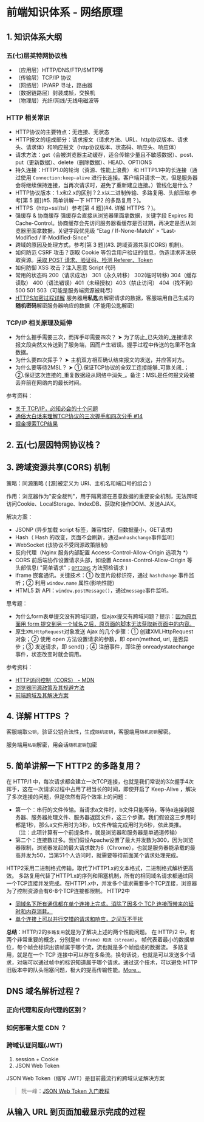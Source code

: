 # 前端知识体系 - 网络原理

## 1. 知识体系大纲

### 五(七)层英特网协议栈

- （应用层）HTTP/DNS/FTP/SMTP等
- （传输层）TCP/IP 协议
- （网络层）IP/ARP 寻址，路由器
- （数据链路层）封装成帧，交换机
- （物理层）光纤/网线/无线电磁波等

### HTTP 相关常识

- HTTP协议的主要特点：无连接、无状态
- HTTP报文的组成部分：请求报文（请求方法、URL、http协议版本、请求头、请求体）和响应报文（http协议版本、状态码、响应头、响应体）
- 请求方法：get（会被浏览器主动缓存，适合传输少量且不敏感数据）、post、put（更新数据）、delete（删除数据）、HEAD、OPTIONS
- 持久连接：HTTP1.0的轮询（资源、性能上浪费） 和 HTTP1.1中的长连接（通过使用 `Connection:keep-alive` 进行长连接。客户端只请求一次，但是服务器会将继续保持连接，当再次请求时，避免了重新建立连接。）管线化是什么？
- HTTP协议版本：1.x和2.x的区别？2.x以二进制传输、多路复用、头部压缩 参考[第 5 题](#5. 简单讲解一下 HTTP2 的多路复用？)。
- HTTPS（http+ssl/tsl）参考[第 4 题](#4. 详解 HTTPS ？)。
- 强缓存 & 协商缓存 强缓存会直接从浏览器里面拿数据，关键字段 Expires 和 Cache-Control。协商缓存会先访问服务器看缓存是否过期，再决定是否从浏览器里面拿数据，关键字段优先级 “Etag / If-None-Match” > “Last-Modified / If-Modified-Since”
- 跨域的原因及处理方式，参考[第 3 题](#3. 跨域资源共享(CORS) 机制)。
- 如何防范 CSRF 攻击？窃取 Cookie 等包含用户验证的信息，伪造请求非法获取资源。<u>采取 POST 请求、验证码、检测 Referer、Token</u>
- 如何防御 XSS 攻击？注入恶意 Script 代码
- 常用的状态码  200（请求成功） 301（永久转移） 302(临时转移) 304（缓存读取） 400（语法错误）401（未经授权）403（禁止访问） 404（找不到） 500 501 503（可能是服务端资源被耗尽）
- [HTTPS加密过程详解](https://segmentfault.com/a/1190000019976390) 服务器用**私匙**去解密请求的数据，客服端用自己生成的**随机密码**解密服务器响应的数据（不能用公匙解密）

### TCP/IP 相关原理及延伸

- 为什么握手需要三次，而挥手却需要四次？ ➤ 为了防止_已失效的_连接请求报文段突然又传送到了服务端，因而产生错误。握手过程中传送的包里不包含数据。
- 为什么要四次挥手？ ➤ 主机双方相互确认结束报文的发送，并应答对方。
- 为什么要等待2MSL？ ➤ ①.保证TCP协议的全双工连接能够_可靠关闭_；②.保证这次连接的_重复数据段从网络中消失_。备注：MSL是任何报文段被丢弃前在网络内的最长时间。

参考资料：

- [关于 TCP/IP，必知必会的十个问题](https://juejin.im/post/598ba1d06fb9a03c4d6464ab)
- [通俗大白话来理解TCP协议的三次握手和四次分手 #14](https://github.com/jawil/blog/issues/14)
- [掘金搜索TCP结果](https://juejin.im/search?query=tcp&type=all)

## 2. 五(七)层因特网协议栈？





## 3. 跨域资源共享(CORS) 机制

策略：同源策略  ( [源]被定义为 URI、主机名和端口号的组合 )

作用：浏览器作为"安全裁判"，用于隔离潜在恶意数据的重要安全机制，无法跨域访问Cookie、LocalStorage、IndexDB、获取和操作DOM、发送AJAX。

解决方案：

- JSONP (异步加载 script 标签，兼容性好，但数据量小，GET请求)
- Hash（ Hash 的改变，页面不会刷新，通过`onhashchange`事件监听）
- WebSocket (该协议不受同源政策限制)
- 反向代理（Nginx 服务内部配置 Access-Control-Allow-Origin 选项为 *）
- CORS 前后端协作设置请求头部，如设置 Access-Control-Allow-Origin 等头部信息( "简单请求"；[`OPTIONS`](https://developer.mozilla.org/zh-CN/docs/Web/HTTP/Methods/OPTIONS) 方法预检请求 )
- iframe 嵌套通讯。关键技术：① 改变片段标识符，通过 `hashchange` 事件监听；② 利用 `window.name` 属性(影响性能)
- HTML5 新 API：`window.postMessage()`，通过`message`事件监听。

思考题：

- 为什么form表单提交没有跨域问题，但ajax提交有跨域问题？提示：<u>因为原页面用 form 提交到另一个域名之后，原页面的脚本无法获取新页面中的内容。</u>
- 原生`XMLHttpRequest`对象发送 Ajax 的几个步骤：① 创建XMLHttpRequest 对象；② 使用 open 方法设置请求的参数，即 open(method, url, 是否异步；③ 发送请求，即 send()；④ 注册事件，即注册 onreadystatechange 事件，状态改变时就会调用。

参考资料：

- [HTTP访问控制（CORS） - MDN](https://developer.mozilla.org/zh-CN/docs/Web/HTTP/Access_control_CORS)
- [浏览器同源政策及其规避方法](http://www.ruanyifeng.com/blog/2016/04/same-origin-policy.html)
- [前端跨域及其解决方案](https://tech.jandou.com/cross-domain.html)

## 4. 详解 HTTPS ？

客服端取`公钥`，验证公钥合法性，生成`随机密钥`，客服端用`随机密钥`解密。

服务端用`私钥`解密，用会话`随机密钥`加密

## 5. 简单讲解一下 HTTP2 的多路复用？

在 HTTP/1 中，每次请求都会建立一次TCP连接，也就是我们常说的3次握手4次挥手，这在一次请求过程中占用了相当长的时间，即使开启了 Keep-Alive ，解决了多次连接的问题，但是依然有两个效率上的问题：

- 第一个：串行的文件传输。当请求a文件时，b文件只能等待，等待a连接到服务器、服务器处理文件、服务器返回文件，这三个步骤。我们假设这三步用时都是1秒，那么a文件用时为3秒，b文件传输完成用时为6秒，依此类推。（注：此项计算有一个前提条件，就是浏览器和服务器是单通道传输）
- 第二个：连接数过多。我们假设Apache设置了最大并发数为300，因为浏览器限制，浏览器发起的最大请求数为6（Chrome），也就是服务器能承载的最高并发为50，当第51个人访问时，就需要等待前面某个请求处理完成。

HTTP2采用二进制格式传输，取代了HTTP1.x的文本格式，二进制格式解析更高效。
多路复用代替了HTTP1.x的序列和阻塞机制，所有的相同域名请求都通过同一个TCP连接并发完成。在HTTP1.x中，并发多个请求需要多个TCP连接，浏览器为了控制资源会有6-8个TCP连接都限制。
HTTP2中

- <u>同域名下所有通信都在单个连接上完成，消除了因多个 TCP 连接而带来的延时和内存消耗。</u>
- <u>单个连接上可以并行交错的请求和响应，之间互不干扰</u>

**总结**：HTTP/2的`多路复用`就是为了解决上述的两个性能问题。
在 HTTP/2 中，有两个非常重要的概念，分别是`帧（frame）和流（stream）`。
帧代表着最小的数据单位，每个帧会标识出该帧属于哪个流，流也就是多个帧组成的数据流。
多路复用，就是在一个 TCP 连接中可以存在多条流。换句话说，也就是可以发送多个请求，对端可以通过帧中的标识知道属于哪个请求。通过这个技术，可以避免 HTTP 旧版本中的队头阻塞问题，极大的提高传输性能。[More...](https://github.com/Advanced-Frontend/Daily-Interview-Question/issues/14)


## DNS 域名解析过程？

### 正向代理和反向代理的区别？

### 如何部署大型 CDN ？

### 跨域认证问题(JWT)

1. session + Cookie
2. JSON Web Token

JSON Web Token（缩写 JWT）是目前最流行的跨域认证解决方案

> 阮一峰：[JSON Web Token 入门教程](http://www.ruanyifeng.com/blog/2018/07/json_web_token-tutorial.html)

## 从输入 URL 到页面加载显示完成的过程

